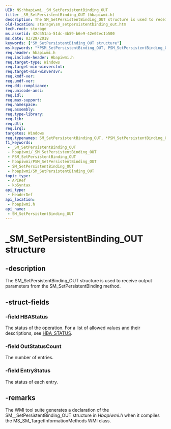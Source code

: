 ```yaml
---
UID: NS:hbapiwmi._SM_SetPersistentBinding_OUT
title: _SM_SetPersistentBinding_OUT (hbapiwmi.h)
description: The SM_SetPersistentBinding_OUT structure is used to receive output parameters from the SM_SetPersistentBinding method.
old-location: storage\sm_setpersistentbinding_out.htm
tech.root: storage
ms.assetid: 42d451ab-51dc-4b59-b6e9-42e02ec1b500
ms.date: 03/29/2018
keywords: ["SM_SetPersistentBinding_OUT structure"]
ms.keywords: "*PSM_SetPersistentBinding_OUT, PSM_SetPersistentBinding_OUT, PSM_SetPersistentBinding_OUT structure pointer [Storage Devices], SM_SetPersistentBinding_OUT, SM_SetPersistentBinding_OUT structure [Storage Devices], _SM_SetPersistentBinding_OUT, hbapiwmi/PSM_SetPersistentBinding_OUT, hbapiwmi/SM_SetPersistentBinding_OUT, storage.sm_setpersistentbinding_out, structs-Fibre_efdd2145-a966-477a-a896-71adb1c9a1f0.xml"
req.header: hbapiwmi.h
req.include-header: Hbapiwmi.h
req.target-type: Windows
req.target-min-winverclnt: 
req.target-min-winversvr: 
req.kmdf-ver: 
req.umdf-ver: 
req.ddi-compliance: 
req.unicode-ansi: 
req.idl: 
req.max-support: 
req.namespace: 
req.assembly: 
req.type-library: 
req.lib: 
req.dll: 
req.irql: 
targetos: Windows
req.typenames: SM_SetPersistentBinding_OUT, *PSM_SetPersistentBinding_OUT
f1_keywords:
 - _SM_SetPersistentBinding_OUT
 - hbapiwmi/_SM_SetPersistentBinding_OUT
 - PSM_SetPersistentBinding_OUT
 - hbapiwmi/PSM_SetPersistentBinding_OUT
 - SM_SetPersistentBinding_OUT
 - hbapiwmi/SM_SetPersistentBinding_OUT
topic_type:
 - APIRef
 - kbSyntax
api_type:
 - HeaderDef
api_location:
 - hbapiwmi.h
api_name:
 - SM_SetPersistentBinding_OUT
---
```


# _SM_SetPersistentBinding_OUT structure


## -description

The SM_SetPersistentBinding_OUT structure is used to receive output parameters from the SM_SetPersistentBinding method.

## -struct-fields

### -field HBAStatus

The status of the operation. For a list of allowed values and their descriptions, see <a href="https://docs.microsoft.com/windows-hardware/drivers/storage/hba-status">HBA_STATUS</a>.

### -field OutStatusCount

The number of entries.

### -field EntryStatus

The status of each entry.

## -remarks

The WMI tool suite generates a declaration of the SM__SetPersistentBinding_OUT structure in <i>Hbapiwmi.h</i> when it compiles the MS_SM_TargetInformationMethods WMI class.

